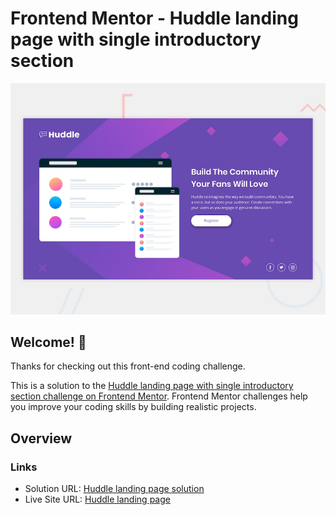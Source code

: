 # Frontend Mentor - Huddle landing page with single introductory section

![Design preview for the Huddle landing page with single introductory section](./design/desktop-preview.jpg)

## Welcome! 👋

Thanks for checking out this front-end coding challenge.

This is a solution to the [Huddle landing page with single introductory section challenge on Frontend Mentor](https://www.frontendmentor.io/challenges/huddle-landing-page-with-a-single-introductory-section-B_2Wvxgi0). Frontend Mentor challenges help you improve your coding skills by building realistic projects. 

## Overview

### Links

- Solution URL: [Huddle landing page solution](https://www.frontendmentor.io/solutions/nft-preview-card-component-ux3Z_fqca)
- Live Site URL: [Huddle landing page](https://nft-preview-card-component-rw.netlify.app/)
